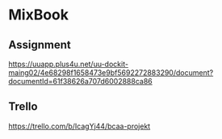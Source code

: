 # MixBook

## Assignment 
https://uuapp.plus4u.net/uu-dockit-maing02/4e68298f1658473e9bf5692272883290/document?documentId=61f38626a707d6002888ca86

## Trello
https://trello.com/b/IcagYj44/bcaa-projekt
